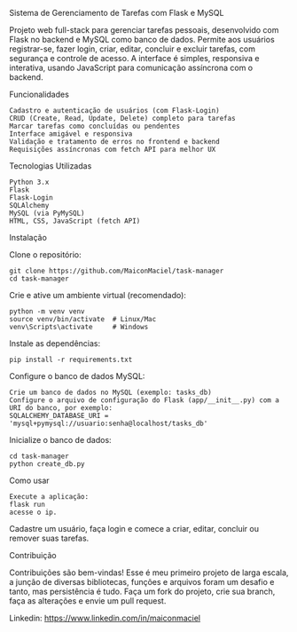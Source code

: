 Sistema de Gerenciamento de Tarefas com Flask e MySQL


Projeto web full-stack para gerenciar tarefas pessoais, desenvolvido com Flask no backend e MySQL como banco de dados.
Permite aos usuários registrar-se, fazer login, criar, editar, concluir e excluir tarefas, com segurança e controle de acesso. A interface é simples, responsiva e interativa, usando JavaScript para comunicação assíncrona com o backend.

Funcionalidades

    Cadastro e autenticação de usuários (com Flask-Login)
    CRUD (Create, Read, Update, Delete) completo para tarefas
    Marcar tarefas como concluídas ou pendentes
    Interface amigável e responsiva
    Validação e tratamento de erros no frontend e backend
    Requisições assíncronas com fetch API para melhor UX

Tecnologias Utilizadas

    Python 3.x
    Flask
    Flask-Login
    SQLAlchemy
    MySQL (via PyMySQL)
    HTML, CSS, JavaScript (fetch API)

Instalação

Clone o repositório:

    git clone https://github.com/MaiconMaciel/task-manager
    cd task-manager

Crie e ative um ambiente virtual (recomendado):

    python -m venv venv
    source venv/bin/activate  # Linux/Mac
    venv\Scripts\activate     # Windows

Instale as dependências:

    pip install -r requirements.txt

Configure o banco de dados MySQL:

    Crie um banco de dados no MySQL (exemplo: tasks_db)
    Configure o arquivo de configuração do Flask (app/__init__.py) com a URI do banco, por exemplo:
    SQLALCHEMY_DATABASE_URI = 'mysql+pymysql://usuario:senha@localhost/tasks_db'

Inicialize o banco de dados:

    cd task-manager
    python create_db.py

Como usar

    Execute a aplicação:
    flask run
    acesse o ip.

Cadastre um usuário, faça login e comece a criar, editar, concluir ou remover suas tarefas.

Contribuição

Contribuições são bem-vindas!
Esse é meu primeiro projeto de larga escala, a junção de diversas bibliotecas, funções e arquivos foram um desafio e tanto, mas persistência é tudo.
Faça um fork do projeto, crie sua branch, faça as alterações e envie um pull request.

Linkedin: https://www.linkedin.com/in/maiconmaciel